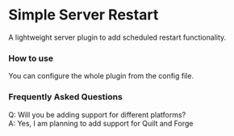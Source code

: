 # Simple Server Restart
A lightweight server plugin to add scheduled restart functionality.

### How to use
You can configure the whole plugin from the config file.

### Frequently Asked Questions
Q: Will you be adding support for different platforms?   
A: Yes, I am planning to add support for Quilt and Forge

